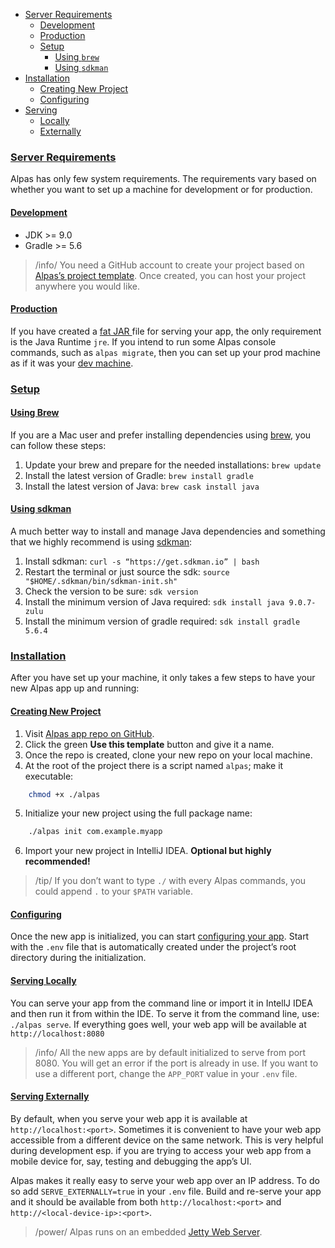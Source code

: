 - [Server Requirements](#server-requirements)
    - [Development](#development)
    - [Production](#production)
    - [Setup](#setup)
        - [Using `brew`](#using-brew)
        - [Using `sdkman`](#using-sdkman)
- [Installation](#installation)
    - [Creating New Project](#creating-new-project)
    - [Configuring](#configuring)
- [Serving](#serving)
    - [Locally](#serving-locally)
    - [Externally](#serving-externally)

<a name=“server-requirements”></a>

### [Server Requirements](#server-requirements)

Alpas has only few system requirements. The requirements vary based on whether you want to set up a machine for
development or for production.

<a name=“development”></a>

#### [Development](#development)

<div class=“sublist”>

- JDK >= 9.0
- Gradle >= 5.6

> /info/ <span>You need a GitHub account to create your project based on [Alpas’s project template][template].
> Once created, you can host your project anywhere you would like.</span>

</div>

<a name=“production”></a>

#### [Production](#production)

If you have created a [fat JAR ](https://stackoverflow.com/questions/19150811/what-is-a-fat-jar) file for serving your
app, the only requirement is the Java Runtime `jre`. If you intend to run some Alpas console commands, such as
`alpas migrate`, then you can set up your prod machine as if it was your [dev machine](#development).

<a name=“setup”></a>
### [Setup](#setup)

<a name=“using-brew></a>
#### [Using Brew](#using-brew)

If you are a Mac user and prefer installing dependencies using [brew](https://brew.sh/), you can follow these steps:

<div class="ordered-list"> 

1. Update your brew and prepare for the needed installations: `brew update`
2. Install the latest version of Gradle: `brew install gradle`
3. Install the latest version of Java: `brew cask install java`

</div>

<a name=“using-sdkman></a>
#### [Using sdkman]($using-sdkman)

A much better way to install and manage Java dependencies and something that we highly recommend is using
[sdkman](https://sdkman.io/install):

<div class="ordered-list"> 

1. Install sdkman: `curl -s “https://get.sdkman.io” | bash`
2. Restart the terminal or just source the sdk: `source "$HOME/.sdkman/bin/sdkman-init.sh"`
2. Check the version to be sure: `sdk version`
3. Install the minimum version of Java required: `sdk install java 9.0.7-zulu`
4. Install the minimum version of gradle required: `sdk install gradle 5.6.4`

</div>

<a name=“installation”></a>
### [Installation](#installation)

After you have set up your machine, it only takes a few steps to have your new Alpas app up and running:

<a name=“creating-new-project”></a>
#### [Creating New Project](#creating-new-project)

<div class="ordered-list"> 

1. Visit [Alpas app repo on GitHub][template].
2. Click the green **Use this template** button and give it a name.
3. Once the repo is created, clone your new repo on your local machine.
4. At the root of the project there is a script named `alpas`; make it executable:

```bash
    chmod +x ./alpas
```

5. Initialize your new project using the full package name:

```bash
    ./alpas init com.example.myapp
```

6. Import your new project in IntelliJ IDEA. **Optional but highly recommended!**

</div>

> /tip/ <span>If you don’t want to type `./` with every Alpas commands, you could append `.`
> to your `$PATH` variable.</span>

<a name=“configuring”></a>
#### [Configuring](#configuring)

Once the new app is initialized, you can start [configuring your app](/docs/configuration). Start with the
`.env` file that is automatically created under the project’s root directory during the initialization.

<a name=“serving-locally”></a>
#### [Serving Locally](#serving-locally)

You can serve your app from the command line or import it in IntellJ IDEA and then run it from within the IDE.
To serve it from the command line, use: `./alpas serve`. If everything goes well, your web app will be
available at `http://localhost:8080`

> /info/ <span>All the new apps are by default initialized to serve from port 8080. You will get an error
> if the port is already in use. If you want to use a different port, change the `APP_PORT` value in
> your `.env` file.</span>

<a name=“serving-externally”></a>
#### [Serving Externally](#serving-locally)

By default, when you serve your web app it is available at `http://localhost:<port>`. Sometimes it is
convenient to have your web app accessible from a different device on the same network. This is
very helpful during development esp. if you are trying to access your web app from a mobile
device for, say, testing and debugging the app’s UI.

Alpas makes it really easy to serve your web app over an IP address. To do so add `SERVE_EXTERNALLY=true`
in your `.env` file. Build and re-serve your app and it should be available from both
`http://localhost:<port>` and `http://<local-device-ip>:<port>`.

> /power/ <span>Alpas runs on an embedded [Jetty Web Server](https://www.eclipse.org/jetty/).

[template]: https://github.com/ashokgelal/framework
